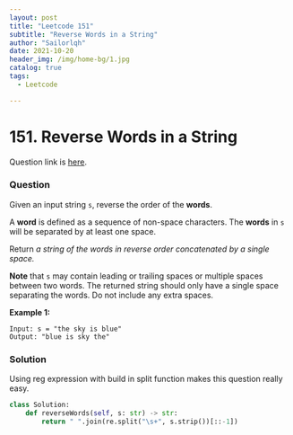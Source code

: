 ```yaml
---
layout: post
title: "Leetcode 151"
subtitle: "Reverse Words in a String"
author: "Sailorlqh"
date: 2021-10-20
header_img: /img/home-bg/1.jpg
catalog: true
tags:
  - Leetcode

---
```


# 151. Reverse Words in a String

Question link is [here](https://leetcode.com/problems/reverse-words-in-a-string/).

### Question

Given an input string `s`, reverse the order of the **words**.

A **word** is defined as a sequence of non-space characters. The **words** in `s` will be separated by at least one space.

Return *a string of the words in reverse order concatenated by a single space.*

**Note** that `s` may contain leading or trailing spaces or multiple spaces between two words. The returned string should only have a single space separating the words. Do not include any extra spaces.

 

**Example 1:**

```
Input: s = "the sky is blue"
Output: "blue is sky the"
```

### Solution

Using reg expression with build in split function makes this question really easy.

```python
class Solution:
    def reverseWords(self, s: str) -> str:
        return " ".join(re.split("\s+", s.strip())[::-1])
```

